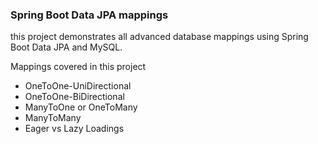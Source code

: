 ### Spring Boot Data JPA mappings

this project demonstrates all advanced database mappings using Spring Boot Data JPA
and MySQL.

Mappings covered in this project

- OneToOne-UniDirectional
- OneToOne-BiDirectional
- ManyToOne or OneToMany
- ManyToMany
- Eager vs Lazy Loadings